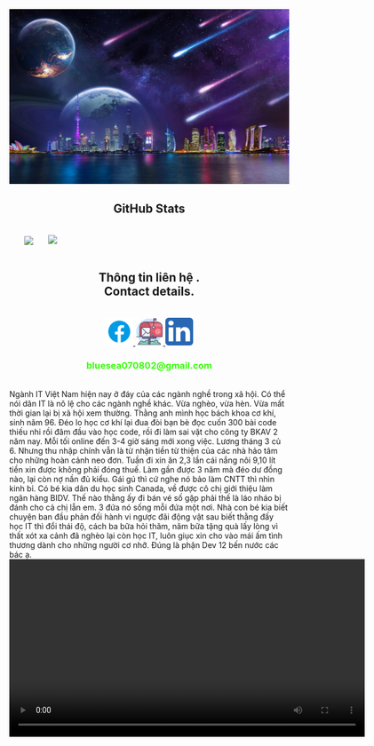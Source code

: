 

<head>
  <link rel="stylesheet.css" href="css\stylesheet.css" />
</head>
<body>
<!-- ![](images\wp9152753-space-city-wallpapers.jpg) -->
<a>
  <img src="images\wp9152753-space-city-wallpapers.jpg" width="1200" alt="background"/>
</a>
<br>



<h2 align="center">GitHub Stats</h2>
<!-- https://github.com/anuraghazra/github-readme-stats -->
<br>
<div align=center>
  <a href="#" title="HMT2002">
    <img width="315" align="center" src="https://github-readme-stats.vercel.app/api/top-langs/?username=HMT2002&hide=c%23,powershell,Mathematica,Ruby,Objective-C,Objective-C%2b%2b,Cuda&title_color=61dafb&text_color=ffffff&icon_color=61dafb&bg_color=20232a&langs_count=8&layout=compact&border_color=61dafb&hide_border=true" />
  </a>
  <a href="#" title="HMT2002">
    <img align="right" width="434" src="https://github-readme-stats.vercel.app/api?username=HMT2002&show_icons=true&theme=react&border_color=61dafb&hide_border=true" />
  </a>
</div>

<br>
<h2 align="center">Thông tin liên hệ .<br/>
  Contact details.
</h2>
<br>
<!-- https://icons8.com -->
<div align="center">

  </a>
  <a href="https://www.facebook.com/lIIlIIlIll/" target="blank">
    <img src="images\icons8-facebook-480.png"
    width="50" height="50"
     alt="IllIll" />
  </a>
  <a href="mailto:bluesea070802@gmail.com" target="top">
    <img src="images\mailbox_mail_post_email-128.png" 
    width="50" height="50"
    alt="bluesea-mailbox" />
  </a>
  <a href="">
    <img src="images\5296501_linkedin_network_linkedin logo_icon.png"
    width="50" height="50"
    alt="linkedin"
    />
  </a>
  <br>
  <h3 style="color: rgb(51, 255, 0)">
    bluesea070802@gmail.com
  </h3>

</div>

<br>

<div>
  Ngành IT Việt Nam hiện nay ở đáy của các ngành nghề trong xã hội. Có thể nói dân IT là nô lệ cho các ngành nghề khác. Vừa nghèo, vừa hèn. Vừa mất thời gian lại bị xã hội xem thường.
Thằng anh mình học bách khoa cơ khí, sinh năm 96. Đéo lo học cơ khí lại đua đòi bạn bè đọc cuốn 300 bài code thiếu nhi rồi đâm đầu vào học code, rồi đi làm sai vặt cho công ty BKAV 2 năm nay. Mỗi tối online đến 3-4 giờ sáng mới xong việc. Lương tháng 3 củ 6. Nhưng thu nhập chính vẫn là từ nhận tiền từ thiện của các nhà hảo tâm cho những hoàn cảnh neo đơn. Tuần đi xin ăn 2,3 lần cái nắng nôi 9,10 lít tiền xin được không phải đóng thuế. Làm gần được 3 năm mà đéo dư đồng nào, lại còn nợ nần đủ kiểu.
Gái gú thì cứ nghe nó bảo làm CNTT thì nhìn kinh bỉ. Có bé kia dân du học sinh Canada, về được cô chị giới thiệu làm ngân hàng BIDV. Thế nào thằng ấy đi bán vé số gặp phải thế là láo nháo bị đánh cho cả chị lẫn em. 3 đứa nó sống mỗi đứa một nơi. Nhà con bé kia biết chuyện ban đầu phản đối hành vi ngược đãi động vật sau biết thằng đấy học IT thì đổi thái độ, cách ba bữa hỏi thăm, năm bữa tặng quà lấy lòng vì thất xót xa cảnh đã nghèo lại còn học IT, luôn giục xin cho vào mái ấm tình thương dành cho những người cơ nhỡ.
Đúng là phận Dev 12 bến nước các bác ạ.
</div>
<video autoplay width="auto" height="320" controls loop onloadstart="this.volume=0.2">
  <source src="vid\275000581_1574575672924035_8944245748564397216_n.mp4" type="video/mp4"  />
</video>

</body>




